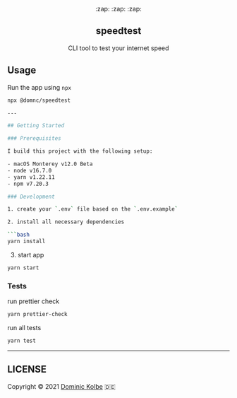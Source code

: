 <p align="center">
  <p align="center">:zap: :zap: :zap:</p>
  <h2 align="center">speedtest</h2>
  <p align="center">CLI tool to test your internet speed<p>
</p>

## Usage

Run the app using `npx`

````bash
npx @domnc/speedtest

---

## Getting Started

### Prerequisites

I build this project with the following setup:

- macOS Monterey v12.0 Beta
- node v16.7.0
- yarn v1.22.11
- npm v7.20.3

### Development

1. create your `.env` file based on the `.env.example`

2. install all necessary dependencies

```bash
yarn install
````

3. start app

```bash
yarn start
```

### Tests

run prettier check

```bash
yarn prettier-check
```

run all tests

```bash
yarn test
```

---

## LICENSE

Copyright © 2021 [Dominic Kolbe](https://dominickolbe.dk) :de:
